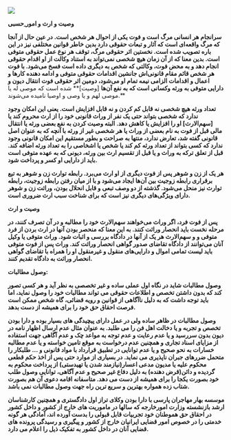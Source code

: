 ![](media/7486aa586566555310e296358c3db47a.jpg)

**وصیت و ارث و امور ِحسبی**

**سرانجام هر انسانی مرگ است و فوت یکی از احوال هر شخص است. در عین حال از آنجا که مرگ واقعه‌ای است که آثار و تبعات حقوقی دارد بدین خاطر قوانین مختلفی نیز در این باره تصویب شده است. نخستین اثر حقوقی مرگ، توقف هر نوع عمل حقوقی متوفی است. بدین معنا که از آن زمان هیچ شخصی نمی‌تواند به استناد وکالت از او اقدام حقوقی انجام دهد و به محض فوت، وکالتی که شخص به دیگری داده است فسخ می‌شود. با فوت هر شخص قائم مقام قانونی‌اش جانشین اقدامات حقوقی متوفی و ادامه دهنده کارها و اعمال و اقدامات الزامی نیمه تمام او می‌شود، دومین اثر حقوقی فوت انتقال دیون و دارایی متوفی به ورثه وکسانی است که به نفع
آن‌ها** [وصیت]** شده است که موصی له یا موصی لهم و یا وصی و اوصیا نامیده می‌شوند.**

**تعداد ورثه هیچ شخصی نه قابل کم کردن و نه قابل افزایش است. یعنی این امکان وجود ندارد که شخصی بتواند حتی یک نفر از وراث قانونی خود را از ارث محروم کند یا **[سهم‌الارث]** او را افزایش یا کاهش دهد. البته وصیت کردن به نفع بعضی ورثه یا انتقال مالی قبل از فوت به نام بعضی از وراث یا هر شخصی غیر از ورثه با آنچه که به عنوان اصل قانونی گفته شد، تعارض ندارد، منتها به صراحت و بطور مستقیم این امکان قانونی وجود ندارد که کسی بتواند از تعداد ورثه کم کند یا شخص یا اشخاصی را به تعداد ورثه اضافه کند.
قبل از تعلق ترکه به وراث و یا قبل از تقسیم ارث بین ورثه، دیونی که به عهده متوفی است باید از دارایی او کسر و پرداخت شود.**

**هر یک از زن و شوهر پس از فوت دیگری از او ارث می‌برد. رابطه توارث زن و شوهر به تبع برقراری رابطه زوجیت بین آن‌ها ایجاد می‌شود و با از میان رفتن رابطه زوجیت، رابطه توارث نیز منحل می‌شود. گذشته از دو وصف تبعی و قابل انحلال بودن، وراثت زن و
شوهر دارای ویژگی‌های دیگری نیز است که برای شناخت سبب ارث ضروری است.**

**وصیت و ارث**

**پس از فوت فرد، اگر وراث می‌خواهند سهم‌الارث خود را مطالبه و در آن تصرف کنند، در مرحله نخست باید انحصار وراثت کنند. به این معنا که منحصر بودن آنها در ارث بردن از فرد متوفی و و سهم‌الارث هر یک از آنها در دادگاه بررسی و اثبات شود. وراث متوفی یا
وکیل آنان می‌توانند از دادگاه تقاضای صدور گواهی انحصار وراثت کند. وراث پس از فوت متوفی باید لیست تمامی اموال و دارایی‌های منقول و غیرمنقول او را همراه با تقاضای گواهی انحصار وراثت به دادگاه تقدیم کنند.**

**وصول مطالبات:**

**وصول مطالبات شاید در نگاه اول عملی ساده و غیر تخصصی به نظر آید و هر کسی تصور کند که بدون داشتن تخصص و اطلاعات حقوقی می تواند مطالبات خود را وصول نماید، اما باید توجه داشت که به دلیل ناآگاهی از قوانین و رویه قضائی، گاه شخص ممکن است فرصت احقاق حق خود را برای همیشه از دست بدهد.**

**وصول مطالبات در ظاهر ساده ولی در عمل دارای پیچیدگی های بسیار بوده و دارا بودن تخصص و تجربه و یا دخالت اهل فن را می طلبد. به عنوان مثال عدم ارسال اظهار نامه در دیون بدون سررسید و یا عدم رعایت و عدم توجه به مواعد چک و عدم آگاهی جهت استفاده از مزایای اسناد تجاری و همچنین عدم درخواست به موقع تامین خواسته و یا عدم مطالبه خسارات به نحو صحیح و یا عدم توانایی در تطبیق قرارداد با مواد قانونی و … طلبکار را متحمل ضررهای جبران ناپذیری می نماید. در بسیاری از موارد حتی پس از اخذ حکم قطعی محکوم علیه یا مدیون مدعی اعسار(نیازمند شدن یا تهیدستی) از پرداخت محکوم به گردیده و دائن(قرض دهنده) به دلیل دفاع غیر صحیح و عدم آگاهی، توانایی وصول طلب خود بصورت یکجا را برای همیشه از دست می دهد. متاسفانه اقامه دعوی آن هم بصورت شتاب زده همواره بهترین و سریع ترین راه جهت وصول مطالبات نمی باشد.**

**موسسه بهار مهاجران پارسی با دارا بودن وکلای تراز اول دادگستری و همچنین کارشناسان ارشد بازنشسته وزارت امورخارجه که سالها در ماموریت های خارج از کشور و داخل کشور در احقاق حق هموطنان خود تجربیات قابل قبولی را بدست آورده اند، آمادگی
هر گونه خدمتی را در خصوص امور قضایی ایرانیان خارج از کشور و پیگیری و رسیدگی پرونده های قضایی آنان در داخل کشور به تفکیک ذیل را اعلام می دارد.**
